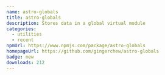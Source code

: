 ```yaml
---
name: astro-globals
title: astro-globals
description: Stores data in a global virtual module
categories:
  - utilities
  - recent
npmUrl: https://www.npmjs.com/package/astro-globals
homepageUrl: https://github.com/gingerchew/astro-globals
badge: new
downloads: 212
---
```

